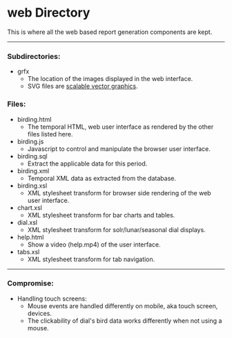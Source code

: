 # web Directory

This is where all the web based report generation components are kept.

---

### Subdirectories:

* grfx
	* The location of the images displayed in the web interface.
	* SVG files are [scalable vector graphics](https://www.w3schools.com/graphics/svg_intro.asp).

### Files:

* birding.html
	* The temporal HTML, web user interface as rendered by the other files listed here.
* birding.js
	* Javascript to control and manipulate the browser user interface.
* birding.sql
	* Extract the applicable data for this period.
* birding.xml
	* Temporal XML data as extracted from the database.
* birding.xsl
	* XML stylesheet transform for browser side rendering of the web user interface.
* chart.xsl
	* XML stylesheet transform for bar charts and tables.
* dial.xsl
	* XML stylesheet transform for solr/lunar/seasonal dial displays.
* help.html
	* Show a video (help.mp4) of the user interface.
* tabs.xsl
	* XML stylesheet transform for tab navigation.

---

### Compromise:

* Handling touch screens:
	* Mouse events are handled differently on mobile, aka touch screen, devices.
	* The clickability of dial's bird data works differently when not using a mouse.